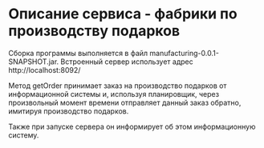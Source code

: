 # Описание сервиса - фабрики по производству подарков

Сборка программы выполняется в файл manufacturing-0.0.1-SNAPSHOT.jar.
Встроенный сервер использует адрес http://localhost:8092/

Метод getOrder принимает заказ на производство подарков от информационной системы 
и, используя планировщик, через произвольный момент времени отправляет данный заказ обратно,
имитируя производство подарков.

Также при запуске сервера он информирует об этом информационную систему.